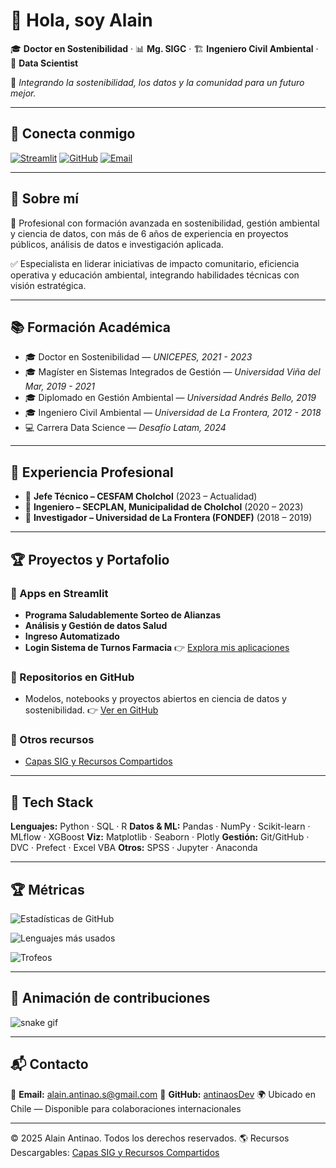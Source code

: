 # 👋 Hola, soy **Alain**

🎓 **Doctor en Sostenibilidad** · 📊 **Mg. SIGC** · 🏗️ **Ingeniero Civil Ambiental** · 🧪 **Data Scientist**

🌱 *Integrando la sostenibilidad, los datos y la comunidad para un futuro mejor.*

---

## 🔗 Conecta conmigo
[![Streamlit](https://img.shields.io/badge/Streamlit%20Apps-FF4B4B?logo=streamlit\&logoColor=white)](https://share.streamlit.io/user/antinaosdev)
[![GitHub](https://img.shields.io/badge/GitHub-100000?logo=github\&logoColor=white)](https://github.com/antinaosDev)
[![Email](https://img.shields.io/badge/Email-alain.antinao.s%40gmail.com-informational)](mailto:alain.antinao.s@gmail.com)

---

## 🧭 Sobre mí

💬 Profesional con formación avanzada en sostenibilidad, gestión ambiental y ciencia de datos, con más de 6 años de experiencia en proyectos públicos, análisis de datos e investigación aplicada.

✅ Especialista en liderar iniciativas de impacto comunitario, eficiencia operativa y educación ambiental, integrando habilidades técnicas con visión estratégica.

---

## 📚 Formación Académica

* 🎓 Doctor en Sostenibilidad — *UNICEPES, 2021 - 2023*
* 🎓 Magíster en Sistemas Integrados de Gestión — *Universidad Viña del Mar, 2019 - 2021*
* 🎓 Diplomado en Gestión Ambiental — *Universidad Andrés Bello, 2019*
* 🎓 Ingeniero Civil Ambiental — *Universidad de La Frontera, 2012 - 2018*
* 💻 Carrera Data Science — *Desafío Latam, 2024*

---

## 💼 Experiencia Profesional

* 🔽 **Jefe Técnico – CESFAM Cholchol** (2023 – Actualidad)
* 🔽 **Ingeniero – SECPLAN, Municipalidad de Cholchol** (2020 – 2023)
* 🔽 **Investigador – Universidad de La Frontera (FONDEF)** (2018 – 2019)

---

## 🏆 Proyectos y Portafolio

### 🚀 Apps en Streamlit

* **Programa Saludablemente Sorteo de Alianzas**
* **Análisis y Gestión de datos Salud**
* **Ingreso Automatizado**
* **Login Sistema de Turnos Farmacia**
  👉 [Explora mis aplicaciones](https://share.streamlit.io/user/antinaosdev)

### 📂 Repositorios en GitHub

* Modelos, notebooks y proyectos abiertos en ciencia de datos y sostenibilidad.
  👉 [Ver en GitHub](https://github.com/antinaosDev)

### 📜 Otros recursos

* [Capas SIG y Recursos Compartidos](https://www.notion.so/Capas-SIG-y-Recursos-Compartidos-1d80a081d9a98019b26be783c4babe30?pvs=21)

---

## 🧰 Tech Stack

**Lenguajes:** Python · SQL · R
**Datos & ML:** Pandas · NumPy · Scikit-learn · MLflow · XGBoost
**Viz:** Matplotlib · Seaborn · Plotly
**Gestión:** Git/GitHub · DVC · Prefect · Excel VBA
**Otros:** SPSS · Jupyter · Anaconda

---

## 🏆 Métricas

![Estadísticas de GitHub](https://github-readme-stats.vercel.app/api?username=antinaosDev\&show_icons=true\&hide_border=true\&count_private=true\&include_all_commits=true\&theme=radical)

![Lenguajes más usados](https://github-readme-stats.vercel.app/api/top-langs/?username=antinaosDev\&layout=compact\&hide_border=true\&theme=radical)

![Trofeos](https://github-profile-trophy.vercel.app/?username=antinaosDev\&theme=onedark\&no-frame=true\&column=4)

---

## 🐍 Animación de contribuciones

![snake gif](https://github.com/antinaosDev/antinaosDev/blob/output/github-contribution-grid-snake.svg)

---

## 📬 Contacto

📧 **Email:** [alain.antinao.s@gmail.com](mailto:alain.antinao.s@gmail.com)
💼 **GitHub:** [antinaosDev](https://github.com/antinaosDev)
🌍 Ubicado en Chile — Disponible para colaboraciones internacionales

---

© 2025 Alain Antinao. Todos los derechos reservados.
🌎 Recursos Descargables: [Capas SIG y Recursos Compartidos](https://www.notion.so/Capas-SIG-y-Recursos-Compartidos-1d80a081d9a98019b26be783c4babe30?pvs=21)
